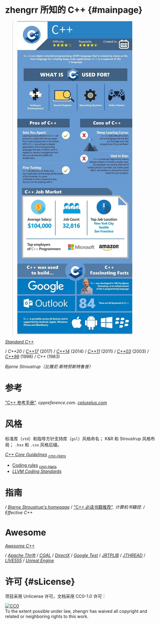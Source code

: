# zhengrr 所知的 C++                                                 {#mainpage}

> [![Should You Learn Python, C, or Ruby to Be a Top Coder?](./README-IMG.jpeg)](https://byrslf.co/188a5bdc9f54 "Should You Learn Python, C, or Ruby to Be a Top Coder?")

[*Standard C++*](https://isocpp.org)

/ *C++20*
/ [*C++17*](https://iso.org/standard/68564.html) (2017)
/ [*C++14*](https://iso.org/standard/64029.html) (2014)
/ [*C++11*](https://iso.org/standard/50372.html) (2011)
/ [*C++03*](https://iso.org/standard/38110.html) (2003)
/ [*C++98*](https://iso.org/standard/25845.html) (1998)
/ *C++* (1983)

*Bjarne Stroustrup（比雅尼·斯特劳斯特鲁普）*

# 参考

["C++ 参考手册"](https://zh.cppreference.com/w/cpp). *cppreference.com*.
[*cplusplus.com*](http://cplusplus.com)

# 风格

标准库（`std`）和指导方针支持库（`gsl`）风格命名；
K&R 和 Stroustrup 风格布局；
`.hxx` 和 `.cxx` 风格后缀。

[*C++ Core Guidelines*](https://isocpp.github.io/CppCoreGuidelines/)
<sub> [*cmn-Hans*](https://github.com/lynnboy/CppCoreGuidelines-zh-CN)</sub>
*   [Coding rules](https://isocpp.github.io/CppCoreGuidelines/CppCoreGuidelines#SS-rules)
    <sub> [cmn-Hans](https://github.com/lynnboy/CppCoreGuidelines-zh-CN/blob/master/CppCoreGuidelines-zh-CN.md#SS-rules)</sub>
*   [*LLVM Coding Standards*](https://llvm.org/docs/CodingStandards.html)

# 指南

/ [*Bjarne Stroustrup's homepage*](http://stroustrup.com/)
/ ["C++ 必读书籍推荐"](http://bestcbooks.com/recommended-cpp-books/). *计算机书籍控*.
/ *Effective C++*

# Awesome

[*Awesome C++*](https://fffaraz.github.io/awesome-cpp/)

/ [*Apache Thrift*](https://thrift.apache.org/)
/ [*CGAL*](https://cgal.org/)
/ [*DirectX*](https://docs.microsoft.com/windows/desktop/directx)
/ [*Google Test*](https://github.com/google/googletest)
/ [*JRTPLIB*](https://research.edm.uhasselt.be/jori/page/CS/Jrtplib.html)
/ [*JTHREAD*](https://research.edm.uhasselt.be/jori/page/CS/Jthread.html)
/ [*LIVE555*](http://live555.com/)
/ [*Unreal Engine*](https://unrealengine.com/)

# 许可                                                           {#sLicense}

项目采用 Unlicense 许可，文档采用 CC0-1.0 许可：

<p xmlns:dct="https://purl.org/dc/terms/">
  <a rel="license"
     href="https://creativecommons.org/publicdomain/zero/1.0/">
    <img src="https://licensebuttons.net/p/zero/1.0/88x31.png" style="border-style: none;" alt="CC0" />
  </a>
  <br />
  To the extent possible under law,
  <span resource="[_:publisher]" rel="dct:publisher">
    <span property="dct:title">zhengrr</span></span>
  has waived all copyright and related or neighboring rights to this work.
</p>
